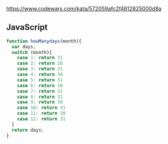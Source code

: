 https://www.codewars.com/kata/572059afc2f4612825000d8a

## JavaScript
```js
function howManydays(month){
  var days;
  switch (month){
    case 1: return 31
    case 2: return 28
    case 3: return 31
    case 4: return 30
    case 5: return 31
    case 6: return 30
    case 7: return 31
    case 8: return 31
    case 9: return 30
    case 10: return 31
    case 11: return 30
    case 12: return 31
  }
  return days;
}
```